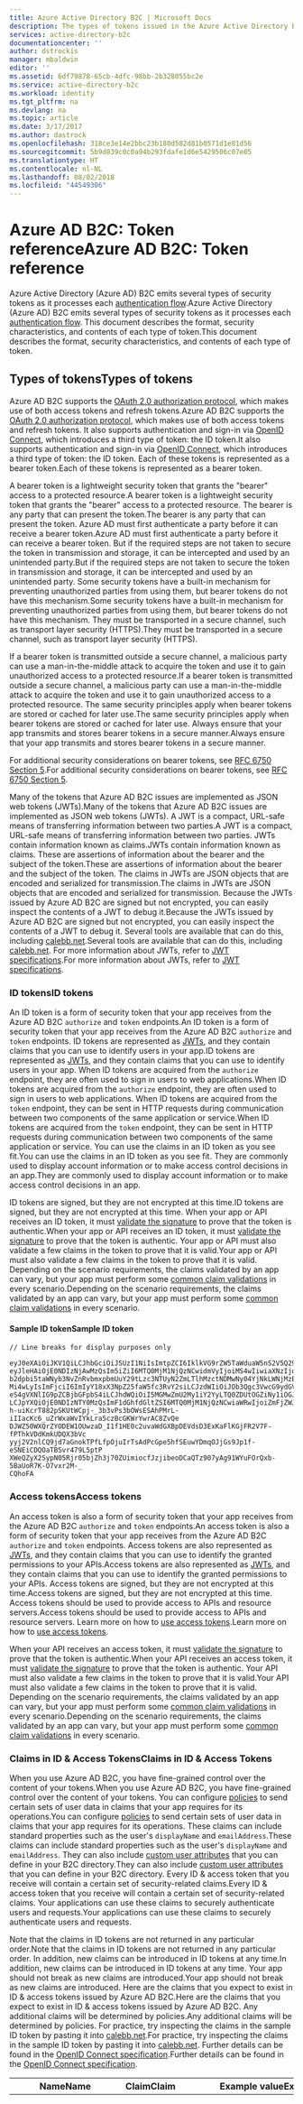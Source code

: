 ```yaml
---
title: Azure Active Directory B2C | Microsoft Docs
description: The types of tokens issued in the Azure Active Directory B2C.
services: active-directory-b2c
documentationcenter: ''
author: dstrockis
manager: mbaldwin
editor: ''
ms.assetid: 6df79878-65cb-4dfc-98bb-2b328055bc2e
ms.service: active-directory-b2c
ms.workload: identity
ms.tgt_pltfrm: na
ms.devlang: na
ms.topic: article
ms.date: 3/17/2017
ms.author: dastrock
ms.openlocfilehash: 318ce3e14e2bbc23b180d582d81b0571d1e81d56
ms.sourcegitcommit: 5b9d839c0c0a94b293fdafe1d6e5429506c07e05
ms.translationtype: HT
ms.contentlocale: nl-NL
ms.lasthandoff: 08/02/2018
ms.locfileid: "44549306"
---
```

# <a name="azure-ad-b2c-token-reference"></a><span data-ttu-id="fa50d-103">Azure AD B2C: Token reference</span><span class="sxs-lookup"><span data-stu-id="fa50d-103">Azure AD B2C: Token reference</span></span>
<span data-ttu-id="fa50d-104">Azure Active Directory (Azure AD) B2C emits several types of security tokens as it processes each [authentication flow](active-directory-b2c-apps.md).</span><span class="sxs-lookup"><span data-stu-id="fa50d-104">Azure Active Directory (Azure AD) B2C emits several types of security tokens as it processes each [authentication flow](active-directory-b2c-apps.md).</span></span> <span data-ttu-id="fa50d-105">This document describes the format, security characteristics, and contents of each type of token.</span><span class="sxs-lookup"><span data-stu-id="fa50d-105">This document describes the format, security characteristics, and contents of each type of token.</span></span>

## <a name="types-of-tokens"></a><span data-ttu-id="fa50d-106">Types of tokens</span><span class="sxs-lookup"><span data-stu-id="fa50d-106">Types of tokens</span></span>
<span data-ttu-id="fa50d-107">Azure AD B2C supports the [OAuth 2.0 authorization protocol](active-directory-b2c-reference-protocols.md), which makes use of both access tokens and refresh tokens.</span><span class="sxs-lookup"><span data-stu-id="fa50d-107">Azure AD B2C supports the [OAuth 2.0 authorization protocol](active-directory-b2c-reference-protocols.md), which makes use of both access tokens and refresh tokens.</span></span> <span data-ttu-id="fa50d-108">It also supports authentication and sign-in via [OpenID Connect](active-directory-b2c-reference-protocols.md), which introduces a third type of token: the ID token.</span><span class="sxs-lookup"><span data-stu-id="fa50d-108">It also supports authentication and sign-in via [OpenID Connect](active-directory-b2c-reference-protocols.md), which introduces a third type of token: the ID token.</span></span> <span data-ttu-id="fa50d-109">Each of these tokens is represented as a bearer token.</span><span class="sxs-lookup"><span data-stu-id="fa50d-109">Each of these tokens is represented as a bearer token.</span></span>

<span data-ttu-id="fa50d-110">A bearer token is a lightweight security token that grants the "bearer" access to a protected resource.</span><span class="sxs-lookup"><span data-stu-id="fa50d-110">A bearer token is a lightweight security token that grants the "bearer" access to a protected resource.</span></span> <span data-ttu-id="fa50d-111">The bearer is any party that can present the token.</span><span class="sxs-lookup"><span data-stu-id="fa50d-111">The bearer is any party that can present the token.</span></span> <span data-ttu-id="fa50d-112">Azure AD must first authenticate a party before it can receive a bearer token.</span><span class="sxs-lookup"><span data-stu-id="fa50d-112">Azure AD must first authenticate a party before it can receive a bearer token.</span></span> <span data-ttu-id="fa50d-113">But if the required steps are not taken to secure the token in transmission and storage, it can be intercepted and used by an unintended party.</span><span class="sxs-lookup"><span data-stu-id="fa50d-113">But if the required steps are not taken to secure the token in transmission and storage, it can be intercepted and used by an unintended party.</span></span> <span data-ttu-id="fa50d-114">Some security tokens have a built-in mechanism for preventing unauthorized parties from using them, but bearer tokens do not have this mechanism.</span><span class="sxs-lookup"><span data-stu-id="fa50d-114">Some security tokens have a built-in mechanism for preventing unauthorized parties from using them, but bearer tokens do not have this mechanism.</span></span> <span data-ttu-id="fa50d-115">They must be transported in a secure channel, such as transport layer security (HTTPS).</span><span class="sxs-lookup"><span data-stu-id="fa50d-115">They must be transported in a secure channel, such as transport layer security (HTTPS).</span></span>

<span data-ttu-id="fa50d-116">If a bearer token is transmitted outside a secure channel, a malicious party can use a man-in-the-middle attack to acquire the token and use it to gain unauthorized access to a protected resource.</span><span class="sxs-lookup"><span data-stu-id="fa50d-116">If a bearer token is transmitted outside a secure channel, a malicious party can use a man-in-the-middle attack to acquire the token and use it to gain unauthorized access to a protected resource.</span></span> <span data-ttu-id="fa50d-117">The same security principles apply when bearer tokens are stored or cached for later use.</span><span class="sxs-lookup"><span data-stu-id="fa50d-117">The same security principles apply when bearer tokens are stored or cached for later use.</span></span> <span data-ttu-id="fa50d-118">Always ensure that your app transmits and stores bearer tokens in a secure manner.</span><span class="sxs-lookup"><span data-stu-id="fa50d-118">Always ensure that your app transmits and stores bearer tokens in a secure manner.</span></span>

<span data-ttu-id="fa50d-119">For additional security considerations on bearer tokens, see [RFC 6750 Section 5](http://tools.ietf.org/html/rfc6750).</span><span class="sxs-lookup"><span data-stu-id="fa50d-119">For additional security considerations on bearer tokens, see [RFC 6750 Section 5](http://tools.ietf.org/html/rfc6750).</span></span>

<span data-ttu-id="fa50d-120">Many of the tokens that Azure AD B2C issues are implemented as JSON web tokens (JWTs).</span><span class="sxs-lookup"><span data-stu-id="fa50d-120">Many of the tokens that Azure AD B2C issues are implemented as JSON web tokens (JWTs).</span></span> <span data-ttu-id="fa50d-121">A JWT is a compact, URL-safe means of transferring information between two parties.</span><span class="sxs-lookup"><span data-stu-id="fa50d-121">A JWT is a compact, URL-safe means of transferring information between two parties.</span></span> <span data-ttu-id="fa50d-122">JWTs contain information known as claims.</span><span class="sxs-lookup"><span data-stu-id="fa50d-122">JWTs contain information known as claims.</span></span> <span data-ttu-id="fa50d-123">These are assertions of information about the bearer and the subject of the token.</span><span class="sxs-lookup"><span data-stu-id="fa50d-123">These are assertions of information about the bearer and the subject of the token.</span></span> <span data-ttu-id="fa50d-124">The claims in JWTs are JSON objects that are encoded and serialized for transmission.</span><span class="sxs-lookup"><span data-stu-id="fa50d-124">The claims in JWTs are JSON objects that are encoded and serialized for transmission.</span></span> <span data-ttu-id="fa50d-125">Because the JWTs issued by Azure AD B2C are signed but not encrypted, you can easily inspect the contents of a JWT to debug it.</span><span class="sxs-lookup"><span data-stu-id="fa50d-125">Because the JWTs issued by Azure AD B2C are signed but not encrypted, you can easily inspect the contents of a JWT to debug it.</span></span> <span data-ttu-id="fa50d-126">Several tools are available that can do this, including [calebb.net](http://calebb.net).</span><span class="sxs-lookup"><span data-stu-id="fa50d-126">Several tools are available that can do this, including [calebb.net](http://calebb.net).</span></span> <span data-ttu-id="fa50d-127">For more information about JWTs, refer to [JWT specifications](http://self-issued.info/docs/draft-ietf-oauth-json-web-token.html).</span><span class="sxs-lookup"><span data-stu-id="fa50d-127">For more information about JWTs, refer to [JWT specifications](http://self-issued.info/docs/draft-ietf-oauth-json-web-token.html).</span></span>

### <a name="id-tokens"></a><span data-ttu-id="fa50d-128">ID tokens</span><span class="sxs-lookup"><span data-stu-id="fa50d-128">ID tokens</span></span>
<span data-ttu-id="fa50d-129">An ID token is a form of security token that your app receives from the Azure AD B2C `authorize` and `token` endpoints.</span><span class="sxs-lookup"><span data-stu-id="fa50d-129">An ID token is a form of security token that your app receives from the Azure AD B2C `authorize` and `token` endpoints.</span></span> <span data-ttu-id="fa50d-130">ID tokens are represented as [JWTs](#types-of-tokens), and they contain claims that you can use to identify users in your app.</span><span class="sxs-lookup"><span data-stu-id="fa50d-130">ID tokens are represented as [JWTs](#types-of-tokens), and they contain claims that you can use to identify users in your app.</span></span> <span data-ttu-id="fa50d-131">When ID tokens are acquired from the `authorize` endpoint, they are often used to sign in users to web applications.</span><span class="sxs-lookup"><span data-stu-id="fa50d-131">When ID tokens are acquired from the `authorize` endpoint, they are often used to sign in users to web applications.</span></span> <span data-ttu-id="fa50d-132">When ID tokens are acquired from the `token` endpoint, they can be sent in HTTP requests during communication between two components of the same application or service.</span><span class="sxs-lookup"><span data-stu-id="fa50d-132">When ID tokens are acquired from the `token` endpoint, they can be sent in HTTP requests during communication between two components of the same application or service.</span></span> <span data-ttu-id="fa50d-133">You can use the claims in an ID token as you see fit.</span><span class="sxs-lookup"><span data-stu-id="fa50d-133">You can use the claims in an ID token as you see fit.</span></span> <span data-ttu-id="fa50d-134">They are commonly used to display account information or to make access control decisions in an app.</span><span class="sxs-lookup"><span data-stu-id="fa50d-134">They are commonly used to display account information or to make access control decisions in an app.</span></span>  

<span data-ttu-id="fa50d-135">ID tokens are signed, but they are not encrypted at this time.</span><span class="sxs-lookup"><span data-stu-id="fa50d-135">ID tokens are signed, but they are not encrypted at this time.</span></span> <span data-ttu-id="fa50d-136">When your app or API receives an ID token, it must [validate the signature](#token-validation) to prove that the token is authentic.</span><span class="sxs-lookup"><span data-stu-id="fa50d-136">When your app or API receives an ID token, it must [validate the signature](#token-validation) to prove that the token is authentic.</span></span> <span data-ttu-id="fa50d-137">Your app or API must also validate a few claims in the token to prove that it is valid.</span><span class="sxs-lookup"><span data-stu-id="fa50d-137">Your app or API must also validate a few claims in the token to prove that it is valid.</span></span> <span data-ttu-id="fa50d-138">Depending on the scenario requirements, the claims validated by an app can vary, but your app must perform some [common claim validations](#token-validation) in every scenario.</span><span class="sxs-lookup"><span data-stu-id="fa50d-138">Depending on the scenario requirements, the claims validated by an app can vary, but your app must perform some [common claim validations](#token-validation) in every scenario.</span></span>

#### <a name="sample-id-token"></a><span data-ttu-id="fa50d-139">Sample ID token</span><span class="sxs-lookup"><span data-stu-id="fa50d-139">Sample ID token</span></span>
```
// Line breaks for display purposes only

eyJ0eXAiOiJKV1QiLCJhbGciOiJSUzI1NiIsImtpZCI6IklkVG9rZW5TaWduaW5nS2V5Q29udGFpbmVyIn0.
eyJleHAiOjE0NDIzNjAwMzQsIm5iZiI6MTQ0MjM1NjQzNCwidmVyIjoiMS4wIiwiaXNzIjoiaHR0cHM6Ly9s
b2dpbi5taWNyb3NvZnRvbmxpbmUuY29tLzc3NTUyN2ZmLTlhMzctNDMwNy04YjNkLWNjMzExZjU4ZDkyNS92
Mi4wLyIsImFjciI6ImIyY18xX3NpZ25faW5fc3RvY2siLCJzdWIiOiJOb3Qgc3VwcG9ydGVkIGN1cnJlbnRs
eS4gVXNlIG9pZCBjbGFpbS4iLCJhdWQiOiI5MGMwZmU2My1iY2YyLTQ0ZDUtOGZiNy1iOGJiYzBiMjlkYzYi
LCJpYXQiOjE0NDIzNTY0MzQsImF1dGhfdGltZSI6MTQ0MjM1NjQzNCwiaWRwIjoiZmFjZWJvb2suY29tIn0.
h-uiKcrT882pSKUtWCpj-_3b3vPs3bOWsESAhPMrL-iIIacKc6_uZrWxaWvIYkLra5czBcGKWrYwrAC8ZvQe
DJWZ50WXQrZYODEW1OUwzaD_I1f1HE0c2uvaWdGXBpDEVdsD3ExKaFlKGjFR2V7F-fPThkVDdKmkUDQX3bVc
yyj2V2nlCQ9jd7aGnokTPfLfpOjuIrTsAdPcGpe5hfSEuwYDmqOJjGs9Jp1f-eSNEiCDQOaTBSvr479L5ptP
XWeQZyX2SypN05Rjr05bjZh3j70ZUimiocfJzjibeoDCaQTz907yAg91WYuFOrQxb-5BaUoR7K-O7vxr2M-_
CQhoFA

```

### <a name="access-tokens"></a><span data-ttu-id="fa50d-140">Access tokens</span><span class="sxs-lookup"><span data-stu-id="fa50d-140">Access tokens</span></span>
<span data-ttu-id="fa50d-141">An access token is also a form of security token that your app receives from the Azure AD B2C `authorize` and `token` endpoints.</span><span class="sxs-lookup"><span data-stu-id="fa50d-141">An access token is also a form of security token that your app receives from the Azure AD B2C `authorize` and `token` endpoints.</span></span> <span data-ttu-id="fa50d-142">Access tokens are also represented as [JWTs](#types-of-tokens), and they contain claims that you can use to identify the granted permissions to your APIs.</span><span class="sxs-lookup"><span data-stu-id="fa50d-142">Access tokens are also represented as [JWTs](#types-of-tokens), and they contain claims that you can use to identify the granted permissions to your APIs.</span></span> <span data-ttu-id="fa50d-143">Access tokens are signed, but they are not encrypted at this time.</span><span class="sxs-lookup"><span data-stu-id="fa50d-143">Access tokens are signed, but they are not encrypted at this time.</span></span>  <span data-ttu-id="fa50d-144">Access tokens should be used to provide access to APIs and resource servers.</span><span class="sxs-lookup"><span data-stu-id="fa50d-144">Access tokens should be used to provide access to APIs and resource servers.</span></span> <span data-ttu-id="fa50d-145">Learn more on how to [use access tokens](active-directory-b2c-access-tokens.md).</span><span class="sxs-lookup"><span data-stu-id="fa50d-145">Learn more on how to [use access tokens](active-directory-b2c-access-tokens.md).</span></span> 

<span data-ttu-id="fa50d-146">When your API receives an access token, it must [validate the signature](#token-validation) to prove that the token is authentic.</span><span class="sxs-lookup"><span data-stu-id="fa50d-146">When your API receives an access token, it must [validate the signature](#token-validation) to prove that the token is authentic.</span></span> <span data-ttu-id="fa50d-147">Your API must also validate a few claims in the token to prove that it is valid.</span><span class="sxs-lookup"><span data-stu-id="fa50d-147">Your API must also validate a few claims in the token to prove that it is valid.</span></span> <span data-ttu-id="fa50d-148">Depending on the scenario requirements, the claims validated by an app can vary, but your app must perform some [common claim validations](#token-validation) in every scenario.</span><span class="sxs-lookup"><span data-stu-id="fa50d-148">Depending on the scenario requirements, the claims validated by an app can vary, but your app must perform some [common claim validations](#token-validation) in every scenario.</span></span>

### <a name="claims-in-id--access-tokens"></a><span data-ttu-id="fa50d-149">Claims in ID & Access Tokens</span><span class="sxs-lookup"><span data-stu-id="fa50d-149">Claims in ID & Access Tokens</span></span>
<span data-ttu-id="fa50d-150">When you use Azure AD B2C, you have fine-grained control over the content of your tokens.</span><span class="sxs-lookup"><span data-stu-id="fa50d-150">When you use Azure AD B2C, you have fine-grained control over the content of your tokens.</span></span> <span data-ttu-id="fa50d-151">You can configure [policies](active-directory-b2c-reference-policies.md) to send certain sets of user data in claims that your app requires for its operations.</span><span class="sxs-lookup"><span data-stu-id="fa50d-151">You can configure [policies](active-directory-b2c-reference-policies.md) to send certain sets of user data in claims that your app requires for its operations.</span></span> <span data-ttu-id="fa50d-152">These claims can include standard properties such as the user's `displayName` and `emailAddress`.</span><span class="sxs-lookup"><span data-stu-id="fa50d-152">These claims can include standard properties such as the user's `displayName` and `emailAddress`.</span></span> <span data-ttu-id="fa50d-153">They can also include [custom user attributes](active-directory-b2c-reference-custom-attr.md) that you can define in your B2C directory.</span><span class="sxs-lookup"><span data-stu-id="fa50d-153">They can also include [custom user attributes](active-directory-b2c-reference-custom-attr.md) that you can define in your B2C directory.</span></span> <span data-ttu-id="fa50d-154">Every ID & access token that you receive will contain a certain set of security-related claims.</span><span class="sxs-lookup"><span data-stu-id="fa50d-154">Every ID & access token that you receive will contain a certain set of security-related claims.</span></span> <span data-ttu-id="fa50d-155">Your applications can use these claims to securely authenticate users and requests.</span><span class="sxs-lookup"><span data-stu-id="fa50d-155">Your applications can use these claims to securely authenticate users and requests.</span></span>

<span data-ttu-id="fa50d-156">Note that the claims in ID tokens are not returned in any particular order.</span><span class="sxs-lookup"><span data-stu-id="fa50d-156">Note that the claims in ID tokens are not returned in any particular order.</span></span> <span data-ttu-id="fa50d-157">In addition, new claims can be introduced in ID tokens at any time.</span><span class="sxs-lookup"><span data-stu-id="fa50d-157">In addition, new claims can be introduced in ID tokens at any time.</span></span> <span data-ttu-id="fa50d-158">Your app should not break as new claims are introduced.</span><span class="sxs-lookup"><span data-stu-id="fa50d-158">Your app should not break as new claims are introduced.</span></span> <span data-ttu-id="fa50d-159">Here are the claims that you expect to exist in ID & access tokens issued by Azure AD B2C.</span><span class="sxs-lookup"><span data-stu-id="fa50d-159">Here are the claims that you expect to exist in ID & access tokens issued by Azure AD B2C.</span></span> <span data-ttu-id="fa50d-160">Any additional claims will be determined by policies.</span><span class="sxs-lookup"><span data-stu-id="fa50d-160">Any additional claims will be determined by policies.</span></span> <span data-ttu-id="fa50d-161">For practice, try inspecting the claims in the sample ID token by pasting it into [calebb.net](http://calebb.net).</span><span class="sxs-lookup"><span data-stu-id="fa50d-161">For practice, try inspecting the claims in the sample ID token by pasting it into [calebb.net](http://calebb.net).</span></span> <span data-ttu-id="fa50d-162">Further details can be found in the [OpenID Connect specification](http://openid.net/specs/openid-connect-core-1_0.html).</span><span class="sxs-lookup"><span data-stu-id="fa50d-162">Further details can be found in the [OpenID Connect specification](http://openid.net/specs/openid-connect-core-1_0.html).</span></span>

| <span data-ttu-id="fa50d-163">Name</span><span class="sxs-lookup"><span data-stu-id="fa50d-163">Name</span></span> | <span data-ttu-id="fa50d-164">Claim</span><span class="sxs-lookup"><span data-stu-id="fa50d-164">Claim</span></span> | <span data-ttu-id="fa50d-165">Example value</span><span class="sxs-lookup"><span data-stu-id="fa50d-165">Example value</span></span> | <span data-ttu-id="fa50d-166">Description</span><span class="sxs-lookup"><span data-stu-id="fa50d-166">Description</span></span> |
| --- | --- | --- | --- |
| <span data-ttu-id="fa50d-167">Audience</span><span class="sxs-lookup"><span data-stu-id="fa50d-167">Audience</span></span> |`aud` |`90c0fe63-bcf2-44d5-8fb7-b8bbc0b29dc6` |<span data-ttu-id="fa50d-168">An audience claim identifies the intended recipient of the token.</span><span class="sxs-lookup"><span data-stu-id="fa50d-168">An audience claim identifies the intended recipient of the token.</span></span> <span data-ttu-id="fa50d-169">For Azure AD B2C, the audience is your app's Application ID, as assigned to your app in the app registration portal.</span><span class="sxs-lookup"><span data-stu-id="fa50d-169">For Azure AD B2C, the audience is your app's Application ID, as assigned to your app in the app registration portal.</span></span> <span data-ttu-id="fa50d-170">Your app should validate this value and reject the token if it does not match.</span><span class="sxs-lookup"><span data-stu-id="fa50d-170">Your app should validate this value and reject the token if it does not match.</span></span> |
| <span data-ttu-id="fa50d-171">Issuer</span><span class="sxs-lookup"><span data-stu-id="fa50d-171">Issuer</span></span> |`iss` |`https://login.microsoftonline.com/775527ff-9a37-4307-8b3d-cc311f58d925/v2.0/` |<span data-ttu-id="fa50d-172">This claim identifies the security token service (STS) that constructs and returns the token.</span><span class="sxs-lookup"><span data-stu-id="fa50d-172">This claim identifies the security token service (STS) that constructs and returns the token.</span></span> <span data-ttu-id="fa50d-173">It also identifies the Azure AD directory in which the user was authenticated.</span><span class="sxs-lookup"><span data-stu-id="fa50d-173">It also identifies the Azure AD directory in which the user was authenticated.</span></span> <span data-ttu-id="fa50d-174">Your app should validate the issuer claim to ensure that the token came from the v2.0 endpoint.</span><span class="sxs-lookup"><span data-stu-id="fa50d-174">Your app should validate the issuer claim to ensure that the token came from the v2.0 endpoint.</span></span> |
| <span data-ttu-id="fa50d-175">Issued at</span><span class="sxs-lookup"><span data-stu-id="fa50d-175">Issued at</span></span> |`iat` |`1438535543` |<span data-ttu-id="fa50d-176">This claim is the time at which the token was issued, represented in epoch time.</span><span class="sxs-lookup"><span data-stu-id="fa50d-176">This claim is the time at which the token was issued, represented in epoch time.</span></span> |
| <span data-ttu-id="fa50d-177">Expiration time</span><span class="sxs-lookup"><span data-stu-id="fa50d-177">Expiration time</span></span> |`exp` |`1438539443` |<span data-ttu-id="fa50d-178">The expiration time claim is the time at which the token becomes invalid, represented in epoch time.</span><span class="sxs-lookup"><span data-stu-id="fa50d-178">The expiration time claim is the time at which the token becomes invalid, represented in epoch time.</span></span> <span data-ttu-id="fa50d-179">Your app should use this claim to verify the validity of the token lifetime.</span><span class="sxs-lookup"><span data-stu-id="fa50d-179">Your app should use this claim to verify the validity of the token lifetime.</span></span> |
| <span data-ttu-id="fa50d-180">Not before</span><span class="sxs-lookup"><span data-stu-id="fa50d-180">Not before</span></span> |`nbf` |`1438535543` |<span data-ttu-id="fa50d-181">This claim is the time at which the token becomes valid, represented in epoch time.</span><span class="sxs-lookup"><span data-stu-id="fa50d-181">This claim is the time at which the token becomes valid, represented in epoch time.</span></span> <span data-ttu-id="fa50d-182">This is usually the same as the time the token was issued.</span><span class="sxs-lookup"><span data-stu-id="fa50d-182">This is usually the same as the time the token was issued.</span></span> <span data-ttu-id="fa50d-183">Your app should use this claim to verify the validity of the token lifetime.</span><span class="sxs-lookup"><span data-stu-id="fa50d-183">Your app should use this claim to verify the validity of the token lifetime.</span></span> |
| <span data-ttu-id="fa50d-184">Version</span><span class="sxs-lookup"><span data-stu-id="fa50d-184">Version</span></span> |`ver` |`1.0` |<span data-ttu-id="fa50d-185">This is the version of the ID token, as defined by Azure AD.</span><span class="sxs-lookup"><span data-stu-id="fa50d-185">This is the version of the ID token, as defined by Azure AD.</span></span> |
| <span data-ttu-id="fa50d-186">Code hash</span><span class="sxs-lookup"><span data-stu-id="fa50d-186">Code hash</span></span> |`c_hash` |`SGCPtt01wxwfgnYZy2VJtQ` |<span data-ttu-id="fa50d-187">A code hash is included in an ID token only when the token is issued together with an OAuth 2.0 authorization code.</span><span class="sxs-lookup"><span data-stu-id="fa50d-187">A code hash is included in an ID token only when the token is issued together with an OAuth 2.0 authorization code.</span></span> <span data-ttu-id="fa50d-188">A code hash can be used to validate the authenticity of an authorization code.</span><span class="sxs-lookup"><span data-stu-id="fa50d-188">A code hash can be used to validate the authenticity of an authorization code.</span></span> <span data-ttu-id="fa50d-189">See the [OpenID Connect specification](http://openid.net/specs/openid-connect-core-1_0.html) for more details on how to perform this validation.</span><span class="sxs-lookup"><span data-stu-id="fa50d-189">See the [OpenID Connect specification](http://openid.net/specs/openid-connect-core-1_0.html) for more details on how to perform this validation.</span></span> |
| <span data-ttu-id="fa50d-190">Access token hash</span><span class="sxs-lookup"><span data-stu-id="fa50d-190">Access token hash</span></span> |`at_hash` |`SGCPtt01wxwfgnYZy2VJtQ` |<span data-ttu-id="fa50d-191">An access token hash is included in an ID token only when the token is issued together with an OAuth 2.0 access token.</span><span class="sxs-lookup"><span data-stu-id="fa50d-191">An access token hash is included in an ID token only when the token is issued together with an OAuth 2.0 access token.</span></span> <span data-ttu-id="fa50d-192">An access token hash can be used to validate the authenticity of an access token.</span><span class="sxs-lookup"><span data-stu-id="fa50d-192">An access token hash can be used to validate the authenticity of an access token.</span></span> <span data-ttu-id="fa50d-193">See the [OpenID Connect specification](http://openid.net/specs/openid-connect-core-1_0.html) for more details on how to perform this validation.</span><span class="sxs-lookup"><span data-stu-id="fa50d-193">See the [OpenID Connect specification](http://openid.net/specs/openid-connect-core-1_0.html) for more details on how to perform this validation.</span></span> |
| <span data-ttu-id="fa50d-194">Nonce</span><span class="sxs-lookup"><span data-stu-id="fa50d-194">Nonce</span></span> |`nonce` |`12345` |<span data-ttu-id="fa50d-195">A nonce is a strategy used to mitigate token replay attacks.</span><span class="sxs-lookup"><span data-stu-id="fa50d-195">A nonce is a strategy used to mitigate token replay attacks.</span></span> <span data-ttu-id="fa50d-196">Your app can specify a nonce in an authorization request by using the `nonce` query parameter.</span><span class="sxs-lookup"><span data-stu-id="fa50d-196">Your app can specify a nonce in an authorization request by using the `nonce` query parameter.</span></span> <span data-ttu-id="fa50d-197">The value you provide in the request will be emitted unmodified in the `nonce` claim of an ID token only.</span><span class="sxs-lookup"><span data-stu-id="fa50d-197">The value you provide in the request will be emitted unmodified in the `nonce` claim of an ID token only.</span></span> <span data-ttu-id="fa50d-198">This allows your app to verify the value against the value it specified on the request, which associates the app's session with a given ID token.</span><span class="sxs-lookup"><span data-stu-id="fa50d-198">This allows your app to verify the value against the value it specified on the request, which associates the app's session with a given ID token.</span></span> <span data-ttu-id="fa50d-199">Your app should perform this validation during the ID token validation process.</span><span class="sxs-lookup"><span data-stu-id="fa50d-199">Your app should perform this validation during the ID token validation process.</span></span> |
| <span data-ttu-id="fa50d-200">Subject</span><span class="sxs-lookup"><span data-stu-id="fa50d-200">Subject</span></span> |`sub` |`884408e1-2918-4cz0-b12d-3aa027d7563b` |<span data-ttu-id="fa50d-201">This is a principal about which the token asserts information, such as the user of an app.</span><span class="sxs-lookup"><span data-stu-id="fa50d-201">This is a principal about which the token asserts information, such as the user of an app.</span></span> <span data-ttu-id="fa50d-202">This value is immutable and cannot be reassigned or reused.</span><span class="sxs-lookup"><span data-stu-id="fa50d-202">This value is immutable and cannot be reassigned or reused.</span></span> <span data-ttu-id="fa50d-203">It can be used to perform authorization checks safely, such as when the token is used to access a resource.</span><span class="sxs-lookup"><span data-stu-id="fa50d-203">It can be used to perform authorization checks safely, such as when the token is used to access a resource.</span></span> <span data-ttu-id="fa50d-204">By default, the subject claim is populated with the object ID of the user in the directory.</span><span class="sxs-lookup"><span data-stu-id="fa50d-204">By default, the subject claim is populated with the object ID of the user in the directory.</span></span> <span data-ttu-id="fa50d-205">Refer to [this article](active-directory-b2c-token-session-sso.md) to learn more.</span><span class="sxs-lookup"><span data-stu-id="fa50d-205">Refer to [this article](active-directory-b2c-token-session-sso.md) to learn more.</span></span> |
| <span data-ttu-id="fa50d-206">Authentication context class reference</span><span class="sxs-lookup"><span data-stu-id="fa50d-206">Authentication context class reference</span></span> |`acr` |<span data-ttu-id="fa50d-207">Not applicable</span><span class="sxs-lookup"><span data-stu-id="fa50d-207">Not applicable</span></span> |<span data-ttu-id="fa50d-208">Not used currently, except in the case of older policies.</span><span class="sxs-lookup"><span data-stu-id="fa50d-208">Not used currently, except in the case of older policies.</span></span> <span data-ttu-id="fa50d-209">Refer to [this article](active-directory-b2c-token-session-sso.md) to learn more.</span><span class="sxs-lookup"><span data-stu-id="fa50d-209">Refer to [this article](active-directory-b2c-token-session-sso.md) to learn more.</span></span> |
| <span data-ttu-id="fa50d-210">Trustframework policy</span><span class="sxs-lookup"><span data-stu-id="fa50d-210">Trustframework policy</span></span> |`tfp` |`b2c_1_sign_in` |<span data-ttu-id="fa50d-211">This is the name of the policy that was used to acquire the ID token.</span><span class="sxs-lookup"><span data-stu-id="fa50d-211">This is the name of the policy that was used to acquire the ID token.</span></span> |
| <span data-ttu-id="fa50d-212">Authentication time</span><span class="sxs-lookup"><span data-stu-id="fa50d-212">Authentication time</span></span> |`auth_time` |`1438535543` |<span data-ttu-id="fa50d-213">This claim is the time at which a user last entered credentials, represented in epoch time.</span><span class="sxs-lookup"><span data-stu-id="fa50d-213">This claim is the time at which a user last entered credentials, represented in epoch time.</span></span> |

### <a name="refresh-tokens"></a><span data-ttu-id="fa50d-214">Refresh tokens</span><span class="sxs-lookup"><span data-stu-id="fa50d-214">Refresh tokens</span></span>
<span data-ttu-id="fa50d-215">Refresh tokens are security tokens that your app can use to acquire new ID tokens and access tokens in an OAuth 2.0 flow.</span><span class="sxs-lookup"><span data-stu-id="fa50d-215">Refresh tokens are security tokens that your app can use to acquire new ID tokens and access tokens in an OAuth 2.0 flow.</span></span> <span data-ttu-id="fa50d-216">They provide your app with long-term access to resources on behalf of users without requiring interaction with those users.</span><span class="sxs-lookup"><span data-stu-id="fa50d-216">They provide your app with long-term access to resources on behalf of users without requiring interaction with those users.</span></span>

<span data-ttu-id="fa50d-217">To receive a refresh token in a token response, your app must request the `offline_acesss` scope.</span><span class="sxs-lookup"><span data-stu-id="fa50d-217">To receive a refresh token in a token response, your app must request the `offline_acesss` scope.</span></span> <span data-ttu-id="fa50d-218">To learn more about the `offline_access` scope, refer to the [Azure AD B2C protocol reference](active-directory-b2c-reference-protocols.md).</span><span class="sxs-lookup"><span data-stu-id="fa50d-218">To learn more about the `offline_access` scope, refer to the [Azure AD B2C protocol reference](active-directory-b2c-reference-protocols.md).</span></span>

<span data-ttu-id="fa50d-219">Refresh tokens are, and will always be, completely opaque to your app.</span><span class="sxs-lookup"><span data-stu-id="fa50d-219">Refresh tokens are, and will always be, completely opaque to your app.</span></span> <span data-ttu-id="fa50d-220">They are issued by Azure AD and can be inspected and interpreted only by Azure AD.</span><span class="sxs-lookup"><span data-stu-id="fa50d-220">They are issued by Azure AD and can be inspected and interpreted only by Azure AD.</span></span> <span data-ttu-id="fa50d-221">They are long-lived, but your app should not be written with the expectation that a refresh token will last for a specific period of time.</span><span class="sxs-lookup"><span data-stu-id="fa50d-221">They are long-lived, but your app should not be written with the expectation that a refresh token will last for a specific period of time.</span></span> <span data-ttu-id="fa50d-222">Refresh tokens can be invalidated at any moment for a variety of reasons.</span><span class="sxs-lookup"><span data-stu-id="fa50d-222">Refresh tokens can be invalidated at any moment for a variety of reasons.</span></span> <span data-ttu-id="fa50d-223">The only way for your app to know if a refresh token is valid is to attempt to redeem it by making a token request to Azure AD.</span><span class="sxs-lookup"><span data-stu-id="fa50d-223">The only way for your app to know if a refresh token is valid is to attempt to redeem it by making a token request to Azure AD.</span></span>

<span data-ttu-id="fa50d-224">When you redeem a refresh token for a new token (and if your app has been granted the `offline_access` scope), you will receive a new refresh token in the token response.</span><span class="sxs-lookup"><span data-stu-id="fa50d-224">When you redeem a refresh token for a new token (and if your app has been granted the `offline_access` scope), you will receive a new refresh token in the token response.</span></span> <span data-ttu-id="fa50d-225">You should save the newly issued refresh token.</span><span class="sxs-lookup"><span data-stu-id="fa50d-225">You should save the newly issued refresh token.</span></span> <span data-ttu-id="fa50d-226">It should replace the refresh token you previously used in the request.</span><span class="sxs-lookup"><span data-stu-id="fa50d-226">It should replace the refresh token you previously used in the request.</span></span> <span data-ttu-id="fa50d-227">This helps guarantee that your refresh tokens remain valid for as long as possible.</span><span class="sxs-lookup"><span data-stu-id="fa50d-227">This helps guarantee that your refresh tokens remain valid for as long as possible.</span></span>

## <a name="token-validation"></a><span data-ttu-id="fa50d-228">Token validation</span><span class="sxs-lookup"><span data-stu-id="fa50d-228">Token validation</span></span>
<span data-ttu-id="fa50d-229">To validate a token, your app should check both the signature and claims of the token.</span><span class="sxs-lookup"><span data-stu-id="fa50d-229">To validate a token, your app should check both the signature and claims of the token.</span></span>

<span data-ttu-id="fa50d-230">Many open source libraries are available for validating JWTs, depending on your preferred language.</span><span class="sxs-lookup"><span data-stu-id="fa50d-230">Many open source libraries are available for validating JWTs, depending on your preferred language.</span></span> <span data-ttu-id="fa50d-231">We recommend that you explore those options rather than implement your own validation logic.</span><span class="sxs-lookup"><span data-stu-id="fa50d-231">We recommend that you explore those options rather than implement your own validation logic.</span></span> <span data-ttu-id="fa50d-232">The information in this guide can help you learn how to properly use those libraries.</span><span class="sxs-lookup"><span data-stu-id="fa50d-232">The information in this guide can help you learn how to properly use those libraries.</span></span>

### <a name="validate-the-signature"></a><span data-ttu-id="fa50d-233">Validate the signature</span><span class="sxs-lookup"><span data-stu-id="fa50d-233">Validate the signature</span></span>
<span data-ttu-id="fa50d-234">A JWT contains three segments, separated by the `.` character.</span><span class="sxs-lookup"><span data-stu-id="fa50d-234">A JWT contains three segments, separated by the `.` character.</span></span> <span data-ttu-id="fa50d-235">The first segment is the **header**, the second is the **body**, and the third is the **signature**.</span><span class="sxs-lookup"><span data-stu-id="fa50d-235">The first segment is the **header**, the second is the **body**, and the third is the **signature**.</span></span> <span data-ttu-id="fa50d-236">The signature segment can be used to validate the authenticity of the token so that it can be trusted by your app.</span><span class="sxs-lookup"><span data-stu-id="fa50d-236">The signature segment can be used to validate the authenticity of the token so that it can be trusted by your app.</span></span>

<span data-ttu-id="fa50d-237">Azure AD B2C tokens are signed by using industry-standard asymmetric encryption algorithms, such as RSA 256.</span><span class="sxs-lookup"><span data-stu-id="fa50d-237">Azure AD B2C tokens are signed by using industry-standard asymmetric encryption algorithms, such as RSA 256.</span></span> <span data-ttu-id="fa50d-238">The header of the token contains information about the key and encryption method used to sign the token:</span><span class="sxs-lookup"><span data-stu-id="fa50d-238">The header of the token contains information about the key and encryption method used to sign the token:</span></span>

```
{
        "typ": "JWT",
        "alg": "RS256",
        "kid": "GvnPApfWMdLRi8PDmisFn7bprKg"
}
```

<span data-ttu-id="fa50d-239">The `alg` claim indicates the algorithm that was used to sign the token.</span><span class="sxs-lookup"><span data-stu-id="fa50d-239">The `alg` claim indicates the algorithm that was used to sign the token.</span></span> <span data-ttu-id="fa50d-240">The `kid` claim indicates the particular public key that was used to sign the token.</span><span class="sxs-lookup"><span data-stu-id="fa50d-240">The `kid` claim indicates the particular public key that was used to sign the token.</span></span>

<span data-ttu-id="fa50d-241">At any given time, Azure AD may sign a token by using any one of a certain set of public-private key pairs.</span><span class="sxs-lookup"><span data-stu-id="fa50d-241">At any given time, Azure AD may sign a token by using any one of a certain set of public-private key pairs.</span></span> <span data-ttu-id="fa50d-242">Azure AD rotates the possible set of keys periodically, so your app should be written to handle those key changes automatically.</span><span class="sxs-lookup"><span data-stu-id="fa50d-242">Azure AD rotates the possible set of keys periodically, so your app should be written to handle those key changes automatically.</span></span> <span data-ttu-id="fa50d-243">A reasonable frequency to check for updates to the public keys used by Azure AD is every 24 hours.</span><span class="sxs-lookup"><span data-stu-id="fa50d-243">A reasonable frequency to check for updates to the public keys used by Azure AD is every 24 hours.</span></span>

<span data-ttu-id="fa50d-244">Azure AD B2C has an OpenID Connect metadata endpoint.</span><span class="sxs-lookup"><span data-stu-id="fa50d-244">Azure AD B2C has an OpenID Connect metadata endpoint.</span></span> <span data-ttu-id="fa50d-245">This allows apps to fetch information about Azure AD B2C at runtime.</span><span class="sxs-lookup"><span data-stu-id="fa50d-245">This allows apps to fetch information about Azure AD B2C at runtime.</span></span> <span data-ttu-id="fa50d-246">This information includes endpoints, token contents, and token signing keys.</span><span class="sxs-lookup"><span data-stu-id="fa50d-246">This information includes endpoints, token contents, and token signing keys.</span></span> <span data-ttu-id="fa50d-247">Your B2C directory contains a JSON metadata document for each policy.</span><span class="sxs-lookup"><span data-stu-id="fa50d-247">Your B2C directory contains a JSON metadata document for each policy.</span></span> <span data-ttu-id="fa50d-248">For example, the metadata document for the `b2c_1_sign_in` policy in the `fabrikamb2c.onmicrosoft.com` is located at:</span><span class="sxs-lookup"><span data-stu-id="fa50d-248">For example, the metadata document for the `b2c_1_sign_in` policy in the `fabrikamb2c.onmicrosoft.com` is located at:</span></span>

```
https://login.microsoftonline.com/fabrikamb2c.onmicrosoft.com/v2.0/.well-known/openid-configuration?p=b2c_1_sign_in
```

<span data-ttu-id="fa50d-249">`fabrikamb2c.onmicrosoft.com` is the B2C directory used to authenticate the user, and `b2c_1_sign_in` is the policy used to acquire the token.</span><span class="sxs-lookup"><span data-stu-id="fa50d-249">`fabrikamb2c.onmicrosoft.com` is the B2C directory used to authenticate the user, and `b2c_1_sign_in` is the policy used to acquire the token.</span></span> <span data-ttu-id="fa50d-250">To determine which policy was used to sign a token (and where to go to fetch the metadata), you have two options.</span><span class="sxs-lookup"><span data-stu-id="fa50d-250">To determine which policy was used to sign a token (and where to go to fetch the metadata), you have two options.</span></span> <span data-ttu-id="fa50d-251">First, the policy name is included in the `acr` claim in the token.</span><span class="sxs-lookup"><span data-stu-id="fa50d-251">First, the policy name is included in the `acr` claim in the token.</span></span> <span data-ttu-id="fa50d-252">You can parse claims out of the body of the JWT by base-64 decoding the body and deserializing the JSON string that results.</span><span class="sxs-lookup"><span data-stu-id="fa50d-252">You can parse claims out of the body of the JWT by base-64 decoding the body and deserializing the JSON string that results.</span></span> <span data-ttu-id="fa50d-253">The `acr` claim will be the name of the policy that was used to issue the token.</span><span class="sxs-lookup"><span data-stu-id="fa50d-253">The `acr` claim will be the name of the policy that was used to issue the token.</span></span>  <span data-ttu-id="fa50d-254">Your other option is to encode the policy in the value of the `state` parameter when you issue the request, and then decode it to determine which policy was used.</span><span class="sxs-lookup"><span data-stu-id="fa50d-254">Your other option is to encode the policy in the value of the `state` parameter when you issue the request, and then decode it to determine which policy was used.</span></span> <span data-ttu-id="fa50d-255">Either method is valid.</span><span class="sxs-lookup"><span data-stu-id="fa50d-255">Either method is valid.</span></span>

<span data-ttu-id="fa50d-256">The metadata document is a JSON object that contains several useful pieces of information.</span><span class="sxs-lookup"><span data-stu-id="fa50d-256">The metadata document is a JSON object that contains several useful pieces of information.</span></span> <span data-ttu-id="fa50d-257">These include the location of the endpoints required to perform OpenID Connect authentication.</span><span class="sxs-lookup"><span data-stu-id="fa50d-257">These include the location of the endpoints required to perform OpenID Connect authentication.</span></span> <span data-ttu-id="fa50d-258">They also include `jwks_uri`, which gives the location of the set of public keys that are used to sign tokens.</span><span class="sxs-lookup"><span data-stu-id="fa50d-258">They also include `jwks_uri`, which gives the location of the set of public keys that are used to sign tokens.</span></span> <span data-ttu-id="fa50d-259">That location is provided here, but it is best to fetch the location dynamically by using the metadata document and parsing out `jwks_uri`:</span><span class="sxs-lookup"><span data-stu-id="fa50d-259">That location is provided here, but it is best to fetch the location dynamically by using the metadata document and parsing out `jwks_uri`:</span></span>

```
https://login.microsoftonline.com/fabrikamb2c.onmicrosoft.com/discovery/v2.0/keys?p=b2c_1_sign_in
```

<span data-ttu-id="fa50d-260">The JSON document located at this URL contains all of the public key information in use at a particular moment.</span><span class="sxs-lookup"><span data-stu-id="fa50d-260">The JSON document located at this URL contains all of the public key information in use at a particular moment.</span></span> <span data-ttu-id="fa50d-261">Your app can use the `kid` claim in the JWT header to select the public key in the JSON document that is used to sign a particular token.</span><span class="sxs-lookup"><span data-stu-id="fa50d-261">Your app can use the `kid` claim in the JWT header to select the public key in the JSON document that is used to sign a particular token.</span></span> <span data-ttu-id="fa50d-262">It can then perform signature validation by using the correct public key and the indicated algorithm.</span><span class="sxs-lookup"><span data-stu-id="fa50d-262">It can then perform signature validation by using the correct public key and the indicated algorithm.</span></span>

<span data-ttu-id="fa50d-263">A description of how to perform signature validation is outside the scope of this document.</span><span class="sxs-lookup"><span data-stu-id="fa50d-263">A description of how to perform signature validation is outside the scope of this document.</span></span> <span data-ttu-id="fa50d-264">Many open source libraries are available to help you with this if you need it.</span><span class="sxs-lookup"><span data-stu-id="fa50d-264">Many open source libraries are available to help you with this if you need it.</span></span>

### <a name="validate-the-claims"></a><span data-ttu-id="fa50d-265">Validate the claims</span><span class="sxs-lookup"><span data-stu-id="fa50d-265">Validate the claims</span></span>
<span data-ttu-id="fa50d-266">When your app or API receives an ID token, it should also perform several checks against the claims in the ID token.</span><span class="sxs-lookup"><span data-stu-id="fa50d-266">When your app or API receives an ID token, it should also perform several checks against the claims in the ID token.</span></span> <span data-ttu-id="fa50d-267">These include, but are not limited to:</span><span class="sxs-lookup"><span data-stu-id="fa50d-267">These include, but are not limited to:</span></span>

* <span data-ttu-id="fa50d-268">The **audience** claim: This verifies that the ID token was intended to be given to your app.</span><span class="sxs-lookup"><span data-stu-id="fa50d-268">The **audience** claim: This verifies that the ID token was intended to be given to your app.</span></span>
* <span data-ttu-id="fa50d-269">The **not before** and **expiration time** claims: These verify that the ID token has not expired.</span><span class="sxs-lookup"><span data-stu-id="fa50d-269">The **not before** and **expiration time** claims: These verify that the ID token has not expired.</span></span>
* <span data-ttu-id="fa50d-270">The **issuer** claim: This verifies that the token was issued to your app by Azure AD.</span><span class="sxs-lookup"><span data-stu-id="fa50d-270">The **issuer** claim: This verifies that the token was issued to your app by Azure AD.</span></span>
* <span data-ttu-id="fa50d-271">The **nonce**: This is a strategy for token replay attack mitigation.</span><span class="sxs-lookup"><span data-stu-id="fa50d-271">The **nonce**: This is a strategy for token replay attack mitigation.</span></span>

<span data-ttu-id="fa50d-272">For a full list of validations your app should perform, please refer to the [OpenID Connect specification](https://openid.net).</span><span class="sxs-lookup"><span data-stu-id="fa50d-272">For a full list of validations your app should perform, please refer to the [OpenID Connect specification](https://openid.net).</span></span> <span data-ttu-id="fa50d-273">Details of the expected values for these claims are included in the preceding [token section](#types-of-tokens).</span><span class="sxs-lookup"><span data-stu-id="fa50d-273">Details of the expected values for these claims are included in the preceding [token section](#types-of-tokens).</span></span>  

## <a name="token-lifetimes"></a><span data-ttu-id="fa50d-274">Token lifetimes</span><span class="sxs-lookup"><span data-stu-id="fa50d-274">Token lifetimes</span></span>
<span data-ttu-id="fa50d-275">The following token lifetimes are provided to further your knowledge.</span><span class="sxs-lookup"><span data-stu-id="fa50d-275">The following token lifetimes are provided to further your knowledge.</span></span> <span data-ttu-id="fa50d-276">They can help you when you develop and debug apps.</span><span class="sxs-lookup"><span data-stu-id="fa50d-276">They can help you when you develop and debug apps.</span></span> <span data-ttu-id="fa50d-277">Note that your apps should not be written to expect any of these lifetimes to remain constant.</span><span class="sxs-lookup"><span data-stu-id="fa50d-277">Note that your apps should not be written to expect any of these lifetimes to remain constant.</span></span> <span data-ttu-id="fa50d-278">They can and will change.</span><span class="sxs-lookup"><span data-stu-id="fa50d-278">They can and will change.</span></span>  <span data-ttu-id="fa50d-279">You can read more about the customization of token lifetimes in Azure AD B2C [here](active-directory-b2c-token-session-sso.md).</span><span class="sxs-lookup"><span data-stu-id="fa50d-279">You can read more about the customization of token lifetimes in Azure AD B2C [here](active-directory-b2c-token-session-sso.md).</span></span>

| <span data-ttu-id="fa50d-280">Token</span><span class="sxs-lookup"><span data-stu-id="fa50d-280">Token</span></span> | <span data-ttu-id="fa50d-281">Lifetime</span><span class="sxs-lookup"><span data-stu-id="fa50d-281">Lifetime</span></span> | <span data-ttu-id="fa50d-282">Description</span><span class="sxs-lookup"><span data-stu-id="fa50d-282">Description</span></span> |
| --- | --- | --- |
| <span data-ttu-id="fa50d-283">ID tokens</span><span class="sxs-lookup"><span data-stu-id="fa50d-283">ID tokens</span></span> |<span data-ttu-id="fa50d-284">One hour</span><span class="sxs-lookup"><span data-stu-id="fa50d-284">One hour</span></span> |<span data-ttu-id="fa50d-285">ID tokens are typically valid for an hour.</span><span class="sxs-lookup"><span data-stu-id="fa50d-285">ID tokens are typically valid for an hour.</span></span> <span data-ttu-id="fa50d-286">Your web app can use this lifetime to maintain its own sessions with users (recommended).</span><span class="sxs-lookup"><span data-stu-id="fa50d-286">Your web app can use this lifetime to maintain its own sessions with users (recommended).</span></span> <span data-ttu-id="fa50d-287">You can also choose a different session lifetime.</span><span class="sxs-lookup"><span data-stu-id="fa50d-287">You can also choose a different session lifetime.</span></span> <span data-ttu-id="fa50d-288">If your app needs to get a new ID token, it simply needs to make a new sign-in request to Azure AD.</span><span class="sxs-lookup"><span data-stu-id="fa50d-288">If your app needs to get a new ID token, it simply needs to make a new sign-in request to Azure AD.</span></span> <span data-ttu-id="fa50d-289">If a user has a valid browser session with Azure AD, that user may not be required to enter credentials again.</span><span class="sxs-lookup"><span data-stu-id="fa50d-289">If a user has a valid browser session with Azure AD, that user may not be required to enter credentials again.</span></span> |
| <span data-ttu-id="fa50d-290">Refresh tokens</span><span class="sxs-lookup"><span data-stu-id="fa50d-290">Refresh tokens</span></span> |<span data-ttu-id="fa50d-291">Up to 14 days</span><span class="sxs-lookup"><span data-stu-id="fa50d-291">Up to 14 days</span></span> |<span data-ttu-id="fa50d-292">A single refresh token is valid for a maximum of 14 days.</span><span class="sxs-lookup"><span data-stu-id="fa50d-292">A single refresh token is valid for a maximum of 14 days.</span></span> <span data-ttu-id="fa50d-293">However, a refresh token may become invalid at any time for any number of reasons.</span><span class="sxs-lookup"><span data-stu-id="fa50d-293">However, a refresh token may become invalid at any time for any number of reasons.</span></span> <span data-ttu-id="fa50d-294">Your app should continue to try to use a refresh token until the request fails, or until your app replaces the refresh token with a new one.</span><span class="sxs-lookup"><span data-stu-id="fa50d-294">Your app should continue to try to use a refresh token until the request fails, or until your app replaces the refresh token with a new one.</span></span>  <span data-ttu-id="fa50d-295">A refresh token also can become invalid if 90 days has passed since the user last entered credentials.</span><span class="sxs-lookup"><span data-stu-id="fa50d-295">A refresh token also can become invalid if 90 days has passed since the user last entered credentials.</span></span> |
| <span data-ttu-id="fa50d-296">Authorization codes</span><span class="sxs-lookup"><span data-stu-id="fa50d-296">Authorization codes</span></span> |<span data-ttu-id="fa50d-297">Five minutes</span><span class="sxs-lookup"><span data-stu-id="fa50d-297">Five minutes</span></span> |<span data-ttu-id="fa50d-298">Authorization codes are intentionally short-lived.</span><span class="sxs-lookup"><span data-stu-id="fa50d-298">Authorization codes are intentionally short-lived.</span></span> <span data-ttu-id="fa50d-299">They should be redeemed immediately for access tokens, ID tokens, or refresh tokens when they are received.</span><span class="sxs-lookup"><span data-stu-id="fa50d-299">They should be redeemed immediately for access tokens, ID tokens, or refresh tokens when they are received.</span></span> |

